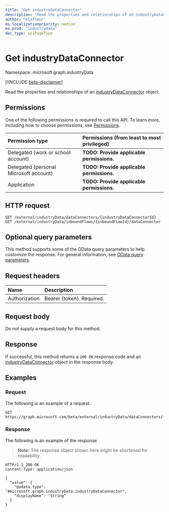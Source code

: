 ```yaml
---
title: "Get industryDataConnector"
description: "Read the properties and relationships of an industryDataConnector object."
author: "mlafleur"
ms.localizationpriority: medium
ms.prod: "industrydata"
doc_type: apiPageType
---
```


# Get industryDataConnector

Namespace: microsoft.graph.industryData

[!INCLUDE [beta-disclaimer](../../includes/beta-disclaimer.md)]

Read the properties and relationships of an [industryDataConnector](../resources/industrydata-industrydataconnector.md) object.

## Permissions

One of the following permissions is required to call this API. To learn more, including how to choose permissions, see [Permissions](/graph/permissions-reference).

| Permission type                        | Permissions (from least to most privileged) |
| :------------------------------------- | :------------------------------------------ |
| Delegated (work or school account)     | **TODO: Provide applicable permissions.**   |
| Delegated (personal Microsoft account) | **TODO: Provide applicable permissions.**   |
| Application                            | **TODO: Provide applicable permissions.**   |

## HTTP request

<!-- {
  "blockType": "ignored"
}
-->

```http
GET /external/industryData/dataConnectors/{industryDataConnectorId}
GET /external/industryData/inboundFlows/{inboundFlowId}/dataConnector
```

## Optional query parameters

This method supports some of the OData query parameters to help customize the response. For general information, see [OData query parameters](/graph/query-parameters).

## Request headers

| Name          | Description               |
| :------------ | :------------------------ |
| Authorization | Bearer {token}. Required. |

## Request body

Do not supply a request body for this method.

## Response

If successful, this method returns a `200 OK` response code and an [industryDataConnector](../resources/industrydata-industrydataconnector.md) object in the response body.

## Examples

### Request

The following is an example of a request.

<!-- {
  "blockType": "request",
  "name": "get_industrydataconnector"
}
-->

```http
GET https://graph.microsoft.com/beta/external/industryData/dataConnectors/{industryDataConnectorId}
```

### Response

The following is an example of the response

> **Note:** The response object shown here might be shortened for readability.

<!-- {
  "blockType": "response",
  "truncated": true,
  "@odata.type": "microsoft.graph.industryData.industryDataConnector"
}
-->

```http
HTTP/1.1 200 OK
Content-Type: application/json

{
  "value": {
    "@odata.type": "#microsoft.graph.industryData.industryDataConnector",
    "displayName": "String"
  }
}
```
